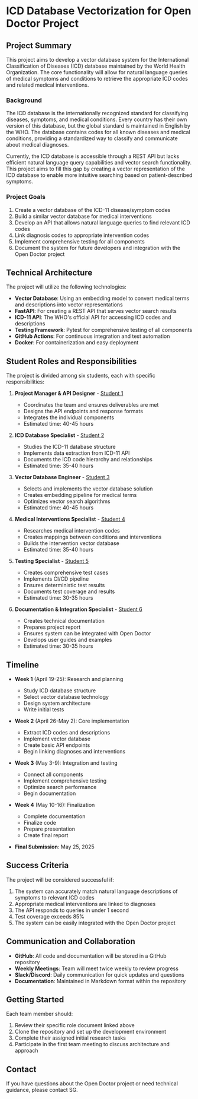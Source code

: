 # ICD Database Vectorization for Open Doctor Project

## Project Summary

This project aims to develop a vector database system for the International Classification of Diseases (ICD) database maintained by the World Health Organization. The core functionality will allow for natural language queries of medical symptoms and conditions to retrieve the appropriate ICD codes and related medical interventions.

### Background

The ICD database is the internationally recognized standard for classifying diseases, symptoms, and medical conditions. Every country has their own version of this database, but the global standard is maintained in English by the WHO. The database contains codes for all known diseases and medical conditions, providing a standardized way to classify and communicate about medical diagnoses.

Currently, the ICD database is accessible through a REST API but lacks efficient natural language query capabilities and vector search functionality. This project aims to fill this gap by creating a vector representation of the ICD database to enable more intuitive searching based on patient-described symptoms.

### Project Goals

1. Create a vector database of the ICD-11 disease/symptom codes 
2. Build a similar vector database for medical interventions
3. Develop an API that allows natural language queries to find relevant ICD codes
4. Link diagnosis codes to appropriate intervention codes
5. Implement comprehensive testing for all components
6. Document the system for future developers and integration with the Open Doctor project

## Technical Architecture

The project will utilize the following technologies:

- **Vector Database**: Using an embedding model to convert medical terms and descriptions into vector representations
- **FastAPI**: For creating a REST API that serves vector search results
- **ICD-11 API**: The WHO's official API for accessing ICD codes and descriptions
- **Testing Framework**: Pytest for comprehensive testing of all components
- **GitHub Actions**: For continuous integration and test automation
- **Docker**: For containerization and easy deployment

## Student Roles and Responsibilities

The project is divided among six students, each with specific responsibilities:

1. **Project Manager & API Designer** - [Student 1](./Student1_ProjectManager.md)
   - Coordinates the team and ensures deliverables are met
   - Designs the API endpoints and response formats
   - Integrates the individual components
   - Estimated time: 40-45 hours

2. **ICD Database Specialist** - [Student 2](./Student2_ICDSpecialist.md)
   - Studies the ICD-11 database structure
   - Implements data extraction from ICD-11 API
   - Documents the ICD code hierarchy and relationships
   - Estimated time: 35-40 hours

3. **Vector Database Engineer** - [Student 3](./Student3_VectorDB.md)
   - Selects and implements the vector database solution
   - Creates embedding pipeline for medical terms
   - Optimizes vector search algorithms
   - Estimated time: 40-45 hours

4. **Medical Interventions Specialist** - [Student 4](./Student4_Interventions.md)
   - Researches medical intervention codes
   - Creates mappings between conditions and interventions
   - Builds the intervention vector database
   - Estimated time: 35-40 hours

5. **Testing Specialist** - [Student 5](./Student5_Testing.md)
   - Creates comprehensive test cases
   - Implements CI/CD pipeline
   - Ensures deterministic test results
   - Documents test coverage and results
   - Estimated time: 30-35 hours

6. **Documentation & Integration Specialist** - [Student 6](./Student6_Documentation.md)
   - Creates technical documentation
   - Prepares project report
   - Ensures system can be integrated with Open Doctor
   - Develops user guides and examples
   - Estimated time: 30-35 hours

## Timeline

- **Week 1** (April 19-25): Research and planning
  - Study ICD database structure
  - Select vector database technology
  - Design system architecture
  - Write initial tests

- **Week 2** (April 26-May 2): Core implementation
  - Extract ICD codes and descriptions
  - Implement vector database
  - Create basic API endpoints
  - Begin linking diagnoses and interventions

- **Week 3** (May 3-9): Integration and testing
  - Connect all components
  - Implement comprehensive testing
  - Optimize search performance
  - Begin documentation

- **Week 4** (May 10-16): Finalization
  - Complete documentation
  - Finalize code
  - Prepare presentation
  - Create final report

- **Final Submission**: May 25, 2025

## Success Criteria

The project will be considered successful if:

1. The system can accurately match natural language descriptions of symptoms to relevant ICD codes
2. Appropriate medical interventions are linked to diagnoses
3. The API responds to queries in under 1 second
4. Test coverage exceeds 85%
5. The system can be easily integrated with the Open Doctor project

## Communication and Collaboration

- **GitHub**: All code and documentation will be stored in a GitHub repository
- **Weekly Meetings**: Team will meet twice weekly to review progress
- **Slack/Discord**: Daily communication for quick updates and questions
- **Documentation**: Maintained in Markdown format within the repository

## Getting Started

Each team member should:

1. Review their specific role document linked above
2. Clone the repository and set up the development environment
3. Complete their assigned initial research tasks
4. Participate in the first team meeting to discuss architecture and approach

## Contact

If you have questions about the Open Doctor project or need technical guidance, please contact SG. 